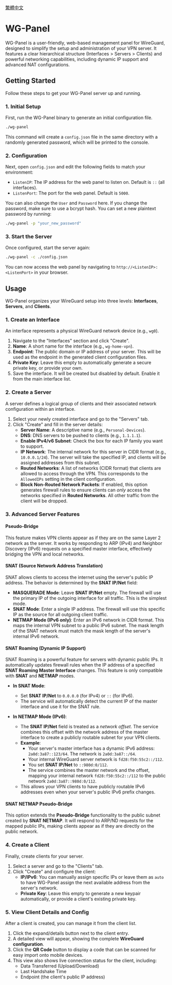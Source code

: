 [繁體中文](README_zh.md)

# WG-Panel

WG-Panel is a user-friendly, web-based management panel for WireGuard, designed to simplify the setup and administration of your VPN server. It features a clear hierarchical structure (Interfaces > Servers > Clients) and powerful networking capabilities, including dynamic IP support and advanced NAT configurations.

## Getting Started

Follow these steps to get your WG-Panel server up and running.

### 1. Initial Setup

First, run the WG-Panel binary to generate an initial configuration file.

```bash
./wg-panel
```

This command will create a `config.json` file in the same directory with a randomly generated password, which will be printed to the console.

### 2. Configuration

Next, open `config.json` and edit the following fields to match your environment:

*   `ListenIP`: The IP address for the web panel to listen on. Default is `::` (all interfaces).
*   `ListenPort`: The port for the web panel. Default is `5000`.

You can also change the `User` and `Password` here. If you change the password, make sure to use a bcrypt hash. You can set a new plaintext password by running:

```bash
./wg-panel -p "your_new_password"
```

### 3. Start the Server

Once configured, start the server again:

```bash
./wg-panel -c ./config.json
```

You can now access the web panel by navigating to `http://<ListenIP>:<ListenPort>` in your browser.

## Usage

WG-Panel organizes your WireGuard setup into three levels: **Interfaces**, **Servers**, and **Clients**.

### 1. Create an Interface

An interface represents a physical WireGuard network device (e.g., `wg0`).

1.  Navigate to the "Interfaces" section and click "Create".
2.  **Name**: A short name for the interface (e.g., `wg-home-vpn`).
3.  **Endpoint**: The public domain or IP address of your server. This will be used as the endpoint in the generated client configuration files.
4.  **Private Key**: Leave this empty to automatically generate a secure private key, or provide your own.
5.  Save the interface. It will be created but disabled by default. Enable it from the main interface list.

### 2. Create a Server

A server defines a logical group of clients and their associated network configuration within an interface.

1.  Select your newly created interface and go to the "Servers" tab.
2.  Click "Create" and fill in the server details:
    *   **Server Name**: A descriptive name (e.g., `Personal-Devices`).
    *   **DNS**: DNS servers to be pushed to clients (e.g., `1.1.1.1`).
    *   **Enable IPv4/v6 Subnet**: Check the box for each IP family you want to support.
    *   **IP Network**: The internal network for this server in CIDR format (e.g., `10.0.0.1/24`). The server will take the specified IP, and clients will be assigned addresses from this subnet.
    *   **Routed Networks**: A list of networks (CIDR format) that clients are allowed to access through the VPN. This corresponds to the `AllowedIPs` setting in the client configuration.
    *   **Block Non-Routed Network Packets**: If enabled, this option generates firewall rules to ensure clients can *only* access the networks specified in **Routed Networks**. All other traffic from the client will be dropped.

### 3. Advanced Server Features

#### Pseudo-Bridge

This feature makes VPN clients appear as if they are on the same Layer 2 network as the server. It works by responding to ARP (IPv4) and Neighbor Discovery (IPv6) requests on a specified master interface, effectively bridging the VPN and local networks.

#### SNAT (Source Network Address Translation)

SNAT allows clients to access the internet using the server's public IP address. The behavior is determined by the **SNAT IP/Net** field:

*   **MASQUERADE Mode**: Leave **SNAT IP/Net** empty. The firewall will use the primary IP of the outgoing interface for all traffic. This is the simplest mode.
*   **SNAT Mode**: Enter a single IP address. The firewall will use this specific IP as the source for all outgoing client traffic.
*   **NETMAP Mode (IPv6 only)**: Enter an IPv6 network in CIDR format. This maps the internal VPN subnet to a public IPv6 subnet. The mask length of the SNAT network must match the mask length of the server's internal IPv6 network.

#### SNAT Roaming (Dynamic IP Support)

SNAT Roaming is a powerful feature for servers with dynamic public IPs. It automatically updates firewall rules when the IP address of a specified **SNAT Roaming Master Interface** changes. This feature is only compatible with **SNAT** and **NETMAP** modes.

*   **In SNAT Mode**:
    *   Set **SNAT IP/Net** to `0.0.0.0` (for IPv4) or `::` (for IPv6).
    *   The service will automatically detect the current IP of the master interface and use it for the SNAT rule.

*   **In NETMAP Mode (IPv6)**:
    *   The **SNAT IP/Net** field is treated as a *network offset*. The service combines this offset with the network address of the master interface to create a publicly routable subnet for your VPN clients.
    *   **Example**:
        *   Your server's master interface has a dynamic IPv6 address: `2a0d:3a87::123/64`. The network is `2a0d:3a87::/64`.
        *   Your internal WireGuard server network is `fd28:f50:55c2::/112`.
        *   You set **SNAT IP/Net** to `::980d:0/112`.
        *   The service combines the master network and the offset, mapping your internal network `fd28:f50:55c2::/112` to the public network `2a0d:3a87::980d:0/112`.
    *   This allows your VPN clients to have publicly routable IPv6 addresses even when your server's public IPv6 prefix changes.

#### SNAT NETMAP Pseudo-Bridge

This option extends the **Pseudo-Bridge** functionality to the public subnet created by **SNAT NETMAP**. It will respond to ARP/ND requests for the mapped public IPs, making clients appear as if they are directly on the public network.

### 4. Create a Client

Finally, create clients for your server.

1.  Select a server and go to the "Clients" tab.
2.  Click "Create" and configure the client:
    *   **IP/IPv6**: You can manually assign specific IPs or leave them as `auto` to have WG-Panel assign the next available address from the server's network.
    *   **Private Key**: Leave this empty to generate a new keypair automatically, or provide a client's existing private key.

### 5. View Client Details and Config

After a client is created, you can manage it from the client list.

1.  Click the expand/details button next to the client entry.
2.  A detailed view will appear, showing the complete **WireGuard configuration**.
3.  Click the **QR Code** button to display a code that can be scanned for easy import onto mobile devices.
4.  This view also shows live connection status for the client, including:
    *   Data Transferred (Upload/Download)
    *   Last Handshake Time
    *   Endpoint (the client's public IP address)
